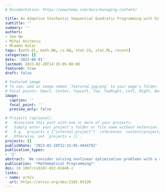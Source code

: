 ```yaml
---
# Documentation: https://wowchemy.com/docs/managing-content/

title: An Adaptive Stochastic Sequential Quadratic Programming with Differentiable Exact Augmented Lagrangians
subtitle: ''
summary: ''
authors:
- Sen Na
- Mihai Anitescu
- Mladen Kolar
tags: [math.OC, math.NA, cs.NA, stat.CO, stat.ML, recent]
categories: []
date: '2022-06-01'
lastmod: 2023-02-28T14:15:05-08:00
featured: true
draft: false

# Featured image
# To use, add an image named `featured.jpg/png` to your page's folder.
# Focal points: Smart, Center, TopLeft, Top, TopRight, Left, Right, BottomLeft, Bottom, BottomRight.
image:
  caption: ''
  focal_point: ''
  preview_only: false

# Projects (optional).
#   Associate this post with one or more of your projects.
#   Simply enter your project's folder or file name without extension.
#   E.g. `projects = ["internal-project"]` references `content/project/deep-learning/index.md`.
#   Otherwise, set `projects = []`.
projects: []
publishDate: '2023-02-28T22:15:05.404479Z'
publication_types:
- '2'
abstract: 'We consider solving nonlinear optimization problems with a stochastic objective and deterministic equality constraints. We assume for the objective that its evaluation, gradient, and Hessian are inaccessible, while one can compute their stochastic estimates by, for example, subsampling. We propose a stochastic algorithm based on sequential quadratic programming (SQP) that uses a differentiable exact augmented Lagrangian as the merit function. To motivate our algorithm design, we first revisit and simplify an old SQP method [(Lucidi S, 1990)](https://doi.org/10.1007/BF00940474) developed for solving deterministic problems, which serves as the skeleton of our stochastic algorithm. Based on the simplified deterministic algorithm, we then propose a non-adaptive SQP for dealing with stochastic objective, where the gradient and Hessian are replaced by stochastic estimates but the stepsizes are deterministic and prespecified. Finally, we incorporate a recent stochastic line search procedure [(Paquette and Scheinberg, 2020)](https://doi.org/10.1137/18M1216250) into the non-adaptive stochastic SQP to adaptively select the random stepsizes, which leads to an adaptive stochastic SQP. The global “almost sure” convergence for both non-adaptive and adaptive SQP methods is established. Numerical experiments on nonlinear problems in CUTEst test set demonstrate the superiority of the adaptive algorithm.'
publication: '*Mathematical Programming*'
doi: 10.1007/s10107-022-01846-z
links:
- name: arXiv
  url: https://arxiv.org/abs/2102.05320
---
```

